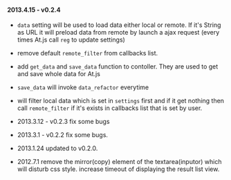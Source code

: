
#### 2013.4.15 - v0.2.4

* `data` setting will be used to load data either local or remote. If it's String as URL it will preload data from remote by launch a ajax request (every times At.js call `reg` to update settings)

* remove default `remote_filter` from callbacks list.
* add `get_data` and `save_data` function to contoller. They are used to get and save whole data for At.js
* `save_data` will invoke `data_refactor` everytime

* will filter local data which is set in `settings` first and if it get nothing then call `remote_filter` if it's exists in callbacks list that is set by user.

* 2013.3.12 - v0.2.3 fix some bugs
* 2013.3.1 - v0.2.2 fix some bugs.
* 2013.1.24 updated to v0.2.0.
* 2012.7.1 remove the mirror(copy) element of the textarea(inputor) which will disturb css style. increase timeout of displaying the result list view.
